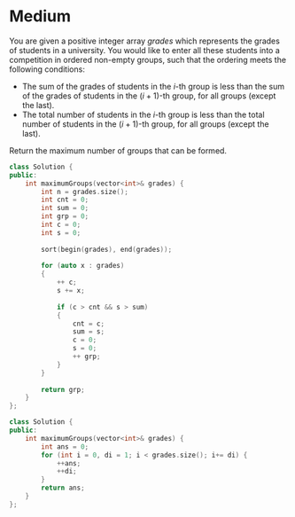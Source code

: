 # Medium

You are given a positive integer array $grades$ which represents the grades of students in a university. You would like to enter all these students into a competition in ordered non-empty groups, such that the ordering meets the following conditions:

- The sum of the grades of students in the $i$-th group is less than the sum of the grades of students in the $(i + 1)$-th group, for all groups (except the last).
- The total number of students in the $i$-th group is less than the total number of students in the $(i + 1)$-th group, for all groups (except the last).

Return the maximum number of groups that can be formed.

```cpp
class Solution {
public:
    int maximumGroups(vector<int>& grades) {
        int n = grades.size();
        int cnt = 0;
        int sum = 0;
        int grp = 0;
        int c = 0;
        int s = 0;
        
        sort(begin(grades), end(grades));
        
        for (auto x : grades)
        {
            ++ c;
            s += x;
            
            if (c > cnt && s > sum)
            {
                cnt = c;
                sum = s;
                c = 0;
                s = 0;
                ++ grp;
            }
        }
        
        return grp;
    }
};
```

```cpp
class Solution {
public:
    int maximumGroups(vector<int>& grades) {
        int ans = 0; 
        for (int i = 0, di = 1; i < grades.size(); i+= di) {
            ++ans; 
            ++di; 
        }
        return ans; 
    }
};
```
